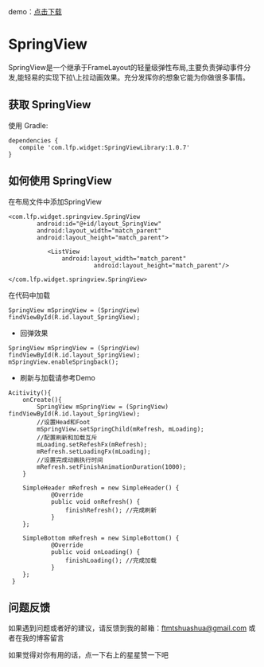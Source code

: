 demo：[点击下载](https://raw.githubusercontent.com/ftmtshuashua/SpringView/master/app-debug.apk)

# SpringView

SpringView是一个继承于FrameLayout的轻量级弹性布局,主要负责弹动事件分发,能轻易的实现下拉\上拉动画效果。充分发挥你的想象它能为你做很多事情。

**获取 SpringView**
--------

使用 Gradle:
```
dependencies {
   compile 'com.lfp.widget:SpringViewLibrary:1.0.7'
}
```

**如何使用 SpringView**
--------

在布局文件中添加SpringView

```
<com.lfp.widget.springview.SpringView
        android:id="@+id/layout_SpringView"
        android:layout_width="match_parent"
        android:layout_height="match_parent">

           <ListView
               android:layout_width="match_parent"
                        android:layout_height="match_parent"/>

</com.lfp.widget.springview.SpringView>
```

在代码中加载

```
SpringView mSpringView = (SpringView) findViewById(R.id.layout_SpringView);
```

 - 回弹效果

```
SpringView mSpringView = (SpringView) findViewById(R.id.layout_SpringView);
mSpringView.enableSpringback();
```

 - 刷新与加载请参考Demo

```
Acitivity(){
    onCreate(){
        SpringView mSpringView = (SpringView) findViewById(R.id.layout_SpringView);
        //设置Head和Foot
        mSpringView.setSpringChild(mRefresh, mLoading);
        //配置刷新和加载互斥
        mLoading.setRefeshFx(mRefresh);
        mRefresh.setLoadingFx(mLoading);
        //设置完成动画执行时间
        mRefresh.setFinishAnimationDuration(1000);
    }

    SimpleHeader mRefresh = new SimpleHeader() {
            @Override
            public void onRefresh() {
                finishRefresh(); //完成刷新
            }
    };

    SimpleBottom mRefresh = new SimpleBottom() {
            @Override
            public void onLoading() {
                finishLoading(); //完成加载
            }
    };
 }

```

**问题反馈**
--------
如果遇到问题或者好的建议，请反馈到我的邮箱：ftmtshuashua@gmail.com 或者在我的博客留言

如果觉得对你有用的话，点一下右上的星星赞一下吧


